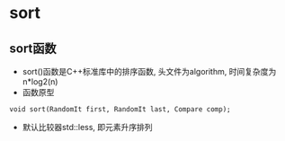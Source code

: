# sort

## sort函数
- sort()函数是C++标准库中的排序函数, 头文件为algorithm, 时间复杂度为n*log2(n)
- 函数原型
```
void sort(RandomIt first, RandomIt last, Compare comp);
```
- 默认比较器std::less, 即元素升序排列